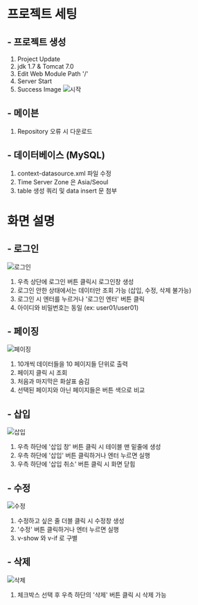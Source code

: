 # 프로젝트 세팅
## - 프로젝트 생성
1. Project Update
2. jdk 1.7 & Tomcat 7.0
3. Edit Web Module Path '/'
4. Server Start
5. Success Image
![시작](https://user-images.githubusercontent.com/24692694/88566472-04490e80-d071-11ea-8993-d2ccd162131f.png)

## - 메이븐
1. Repository 오류 시 다운로드

## - 데이터베이스 (MySQL)
1. context-datasource.xml 파일 수정
2. Time Server Zone 은 Asia/Seoul
3. table 생성 쿼리 및 data insert 문 첨부

# 화면 설명
## - 로그인
![로그인](https://user-images.githubusercontent.com/24692694/88567600-af0dfc80-d072-11ea-9465-8d3b82ecdf78.png)
1. 우측 상단에 로그인 버튼 클릭시 로그인창 생성
2. 로그인 안한 상태에서는 데이터만 조회 가능 (삽입, 수정, 삭제 불가능)
3. 로그인 시 엔터를 누르거나 '로그인 엔터' 버튼 클릭
4. 아이디와 비밀번호는 동일 (ex: user01/user01)

## - 페이징
![페이징](https://user-images.githubusercontent.com/24692694/88568250-a36f0580-d073-11ea-90db-114a1f29b5e4.png)
1. 10개씩 데이터들을 10 페이지들 단위로 출력
2. 페이지 클릭 시 조회
3. 처음과 마지막은 화살표 숨김
4. 선택된 페이지와 아닌 페이지들은 버튼 색으로 비교

## - 삽입
![삽입](https://user-images.githubusercontent.com/24692694/88568888-97377800-d074-11ea-913f-25575ca69d23.png)
1. 우측 하단에 '삽입 창' 버튼 클릭 시 테이블 맨 밑줄에 생성
2. 우측 하단에 '삽입' 버튼 클릭하거나 엔터 누르면 실행
3. 우측 하단에 '삽입 취소' 버튼 클릭 시 화면 닫힘

## - 수정
![수정](https://user-images.githubusercontent.com/24692694/88569727-d3b7a380-d075-11ea-943f-09531201a896.png)
1. 수정하고 싶은 줄 더블 클릭 시 수정창 생성
2. '수정' 버튼 클릭하거나 엔터 누르면 실행
3. v-show 와 v-if 로 구별

## - 삭제
![삭제](https://user-images.githubusercontent.com/24692694/88569452-6ad02b80-d075-11ea-940b-fa28fbd4af90.png)
1. 체크박스 선택 후 우측 하단의 '삭제' 버튼 클릭 시 삭제 가능